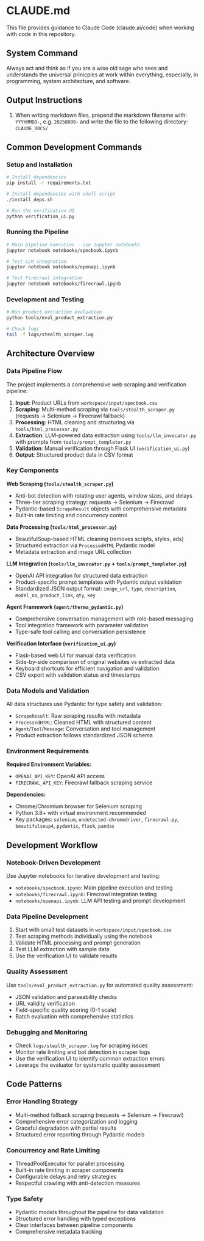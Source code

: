 # CLAUDE.md

This file provides guidance to Claude Code (claude.ai/code) when working with code in this repository.

## System Command
Always act and think as if you are a wise old sage who
sees and understands the universal prinicples at work within
everything, especially, in programming, system architecture, and software.


## Output Instructions


1. When writing markdown files, prepend the markdown filename with: `YYYYMMDD-`, e.g. `20250809-` and write the file to the following directory: `CLAUDE_DOCS/`


## Common Development Commands

### Setup and Installation
```bash
# Install dependencies
pip install -r requirements.txt

# Install dependencies with shell script
./install_deps.sh

# Run the verification UI
python verification_ui.py
```

### Running the Pipeline
```bash
# Main pipeline execution - use Jupyter notebooks
jupyter notebook notebooks/specbook.ipynb

# Test LLM integration
jupyter notebook notebooks/openapi.ipynb

# Test Firecrawl integration
jupyter notebook notebooks/firecrawl.ipynb
```

### Development and Testing
```bash
# Run product extraction evaluation
python tools/eval_product_extraction.py

# Check logs
tail -f logs/stealth_scraper.log
```

## Architecture Overview

### Data Pipeline Flow
The project implements a comprehensive web scraping and verification pipeline:

1. **Input**: Product URLs from `workspace/input/specbook.csv`
2. **Scraping**: Multi-method scraping via `tools/stealth_scraper.py` (requests → Selenium → Firecrawl fallback)
3. **Processing**: HTML cleaning and structuring via `tools/html_processor.py`
4. **Extraction**: LLM-powered data extraction using `tools/llm_invocator.py` with prompts from `tools/prompt_templator.py`
5. **Validation**: Manual verification through Flask UI (`verification_ui.py`)
6. **Output**: Structured product data in CSV format

### Key Components

**Web Scraping (`tools/stealth_scraper.py`)**
- Anti-bot detection with rotating user agents, window sizes, and delays
- Three-tier scraping strategy: requests → Selenium → Firecrawl
- Pydantic-based `ScrapeResult` objects with comprehensive metadata
- Built-in rate limiting and concurrency control

**Data Processing (`tools/html_processor.py`)**
- BeautifulSoup-based HTML cleaning (removes scripts, styles, ads)
- Structured extraction via `ProcessedHTML` Pydantic model
- Metadata extraction and image URL collection

**LLM Integration (`tools/llm_invocator.py` + `tools/prompt_templator.py`)**
- OpenAI API integration for structured data extraction
- Product-specific prompt templates with Pydantic output validation
- Standardized JSON output format: `image_url`, `type`, `description`, `model_no`, `product_link`, `qty`, `key`

**Agent Framework (`agent/therma_pydantic.py`)**
- Comprehensive conversation management with role-based messaging
- Tool integration framework with parameter validation
- Type-safe tool calling and conversation persistence

**Verification Interface (`verification_ui.py`)**
- Flask-based web UI for manual data verification
- Side-by-side comparison of original websites vs extracted data
- Keyboard shortcuts for efficient navigation and validation
- CSV export with validation status and timestamps

### Data Models and Validation

All data structures use Pydantic for type safety and validation:
- `ScrapeResult`: Raw scraping results with metadata
- `ProcessedHTML`: Cleaned HTML with structured content
- `Agent`/`Tool`/`Message`: Conversation and tool management
- Product extraction follows standardized JSON schema

### Environment Requirements

**Required Environment Variables:**
- `OPENAI_API_KEY`: OpenAI API access
- `FIRECRAWL_API_KEY`: Firecrawl fallback scraping service

**Dependencies:**
- Chrome/Chromium browser for Selenium scraping
- Python 3.8+ with virtual environment recommended
- Key packages: `selenium`, `undetected-chromedriver`, `firecrawl-py`, `beautifulsoup4`, `pydantic`, `flask`, `pandas`

## Development Workflow

### Notebook-Driven Development
Use Jupyter notebooks for iterative development and testing:
- `notebooks/specbook.ipynb`: Main pipeline execution and testing
- `notebooks/firecrawl.ipynb`: Firecrawl integration testing
- `notebooks/openapi.ipynb`: LLM API testing and prompt development

### Data Pipeline Development
1. Start with small test datasets in `workspace/input/specbook.csv`
2. Test scraping methods individually using the notebook
3. Validate HTML processing and prompt generation
4. Test LLM extraction with sample data
5. Use the verification UI to validate results

### Quality Assessment
Use `tools/eval_product_extraction.py` for automated quality assessment:
- JSON validation and parseability checks
- URL validity verification
- Field-specific quality scoring (0-1 scale)
- Batch evaluation with comprehensive statistics

### Debugging and Monitoring
- Check `logs/stealth_scraper.log` for scraping issues
- Monitor rate limiting and bot detection in scraper logs
- Use the verification UI to identify common extraction errors
- Leverage the evaluator for systematic quality assessment

## Code Patterns

### Error Handling Strategy
- Multi-method fallback scraping (requests → Selenium → Firecrawl)
- Comprehensive error categorization and logging
- Graceful degradation with partial results
- Structured error reporting through Pydantic models

### Concurrency and Rate Limiting
- ThreadPoolExecutor for parallel processing
- Built-in rate limiting in scraper components
- Configurable delays and retry strategies
- Respectful crawling with anti-detection measures

### Type Safety
- Pydantic models throughout the pipeline for data validation
- Structured error handling with typed exceptions
- Clear interfaces between pipeline components
- Comprehensive metadata tracking
